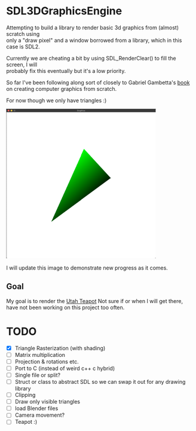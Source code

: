 # SDL3DGraphicsEngine

Attempting to build a library to render basic 3d graphics from (almost) scratch using  
only a "draw pixel" and a window borrowed from a library, which in this case is SDL2.  

Currently we are cheating a bit by using SDL_RenderClear() to fill the screen, I will  
probably fix this eventually but it's a low priority. 

So far I've been following along sort of closely to Gabriel Gambetta's [book](https://gabrielgambetta.com/computer-graphics-from-scratch)  
on creating computer graphics from scratch.

For now though we only have triangles :)

<img src="images/triangle.png" width="400" height="400">

I will update this image to demonstrate new progress as it comes.

## Goal

My goal is to render the [Utah Teapot](https://en.wikipedia.org/wiki/Utah_teapot)
Not sure if or when I will get there, have not been working on this project too often. 

# TODO
- [x] Triangle Rasterization (with shading)
- [ ] Matrix multiplication
- [ ] Projection & rotations etc.
- [ ] Port to C (instead of weird c++ c hybrid)
- [ ] Single file or split?
- [ ] Struct or class to abstract SDL so we can swap it out for any drawing library
- [ ] Clipping
- [ ] Draw only visible triangles
- [ ] load Blender files
- [ ] Camera movement?
- [ ] Teapot :)
